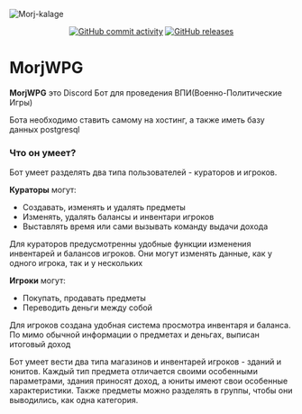 ![Morj-kalage](https://user-images.githubusercontent.com/58074318/164958001-81b578fa-a325-47dc-9080-c1b2f1a024b1.png)
<div align='center'>

  <a href="https://github.com/Maxim-Beglyanov/MorjWPG/commits"><img alt="GitHub commit activity" src="https://img.shields.io/github/commit-activity/m/Maxim-Beglyanov/MorjWPG?color=ff9763"></a>
  <a href="https://github.com/Maxim-Beglyanov/MorjWPG/releases"><img alt="GitHub releases" src="https://img.shields.io/github/v/release/Maxim-Beglyanov/MorjWPG?color=63cbff&label=version"></a>
  
</div>

# MorjWPG

**MorjWPG** это Discord Бот для проведения ВПИ(Военно-Политические Игры)

Бота необходимо ставить самому на хостинг, а также иметь базу данных postgresql

### Что он умеет?

Бот умеет разделять два типа пользователей - кураторов и игроков.

**Кураторы** могут:
- Создавать, изменять и удалять предметы
- Изменять, удалять балансы и инвентари игроков
- Выставлять время или сами вызывать команду выдачи дохода

Для кураторов предусмотренны удобные функции изменения инвентарей и балансов игроков.
Они могут изменять данные, как у одного игрока, так и у нескольких

**Игроки** могут:
- Покупать, продавать предметы
- Переводить деньги между собой

Для игроков создана удобная система просмотра инвентаря и баланса.
По мимо обычной информации о предметах и деньгах, выписан итоговый доход

Бот умеет вести два типа магазинов и инвентарей игроков - зданий и юнитов. 
Каждый тип предмета отличается своими особенными параметрами, 
здания приносят доход, а юниты имеют свои особенные характеристики.
Также предметы можно разделять в группы, чтобы они выводились, как одна категория.
